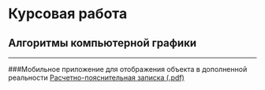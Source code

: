 # Курсовая работа
## Алгоритмы компьютерной графики
----------------------------------
###Мобильное приложение для отображения объекта в дополненной реальности
[Расчетно-пояснительная записка (.pdf)](https://cdn.discordapp.com/attachments/780202071630544939/791783659265851412/coursework_graphics_Vladislavov.pdf])